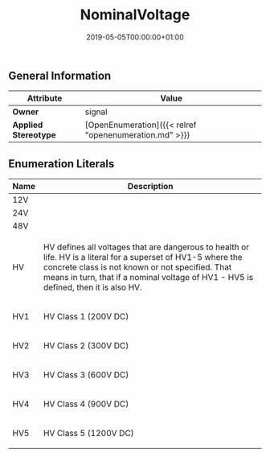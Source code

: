 ﻿---
title: NominalVoltage
toc: false
type: specs
date: "2019-05-05T00:00:00+01:00"
draft: false
menu_name: vec120

# Prev/next pager order (if `docs_section_pager` enabled in `params.toml`)
weight: 
---

## General Information

| Attribute               | Value |
|-------------------------|-------|
| **Owner**               | signal |
| **Applied Stereotype**  | [OpenEnumeration]({{< relref "openenumeration.md" >}})<br/>  |

## Enumeration Literals
| Name          | **Description** |
|---------------|-----------------|
| 12V |  |
| 24V |  |
| 48V |  |
| HV | <html>   <head>     </head>   <body>     <p> HV defines all voltages that are dangerous to health or life. HV is a literal for a superset of HV1-5 where the concrete class is not known or not specified. That means in turn, that if a nominal voltage of HV1 - HV5 is defined, then it is also HV.       </p>  </body> </html> |
| HV1 | <html>   <head>     </head>   <body>     <p> HV Class 1 (200V&#160;DC)      </p>  </body> </html> |
| HV2 | <html>   <head>     </head>   <body>     <p> HV Class 2 (300V&#160;DC)      </p>  </body> </html> |
| HV3 | <html>   <head>     </head>   <body>     <p> HV Class 3 (600V&#160;DC)      </p>  </body> </html> |
| HV4 | <html>   <head>     </head>   <body>     <p> HV Class 4 (900V&#160;DC)      </p>  </body> </html> |
| HV5 | <html>   <head>     </head>   <body>     <p> HV Class 5 (1200V&#160;DC)      </p>  </body> </html> |
